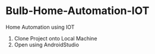 # Bulb-Home-Automation-IOT
Home Automation using IOT


1. Clone Project onto Local Machine
2. Open using AndroidStudio

